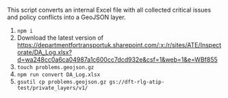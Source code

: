 This script converts an internal Excel file with all collected critical issues
and policy conflicts into a GeoJSON layer.

1.  `npm i`
2.  Download the latest version of <https://departmentfortransportuk.sharepoint.com/:x:/r/sites/ATE/Inspectorate/DA_Log.xlsx?d=wa248cc0a6ca04987a1c600cc7dcd932e&csf=1&web=1&e=WBf855>
3.  `touch problems.geojson.gz`
4.  `npm run convert DA_Log.xlsx`
5.  `gsutil cp problems.geojson.gz gs://dft-rlg-atip-test/private_layers/v1/`
